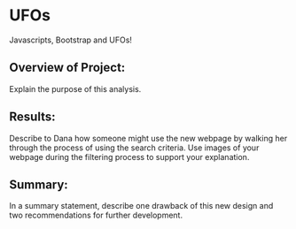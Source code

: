 # UFOs
Javascripts, Bootstrap and UFOs!
## Overview of Project: 
Explain the purpose of this analysis.
## Results: 
Describe to Dana how someone might use the new webpage by walking her through the process of using the search criteria. Use images of your webpage during the filtering process to support your explanation.
## Summary: 
In a summary statement, describe one drawback of this new design and two recommendations for further development.
